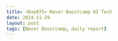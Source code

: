 ```yaml
---
title: <Day075> Naver Boostcamp AI Tech
date: 2024-11-29
layout: post
tags: [Naver Boostcamp, daily report]
---
```

